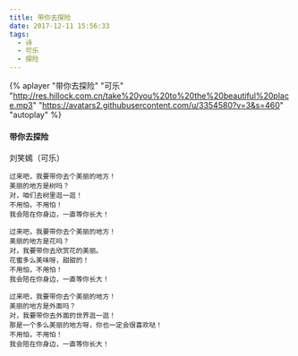 ```yaml
---
title: 带你去探险
date: 2017-12-11 15:56:33
tags:
  - 诗
  - 可乐
  - 探险
---
```

{% aplayer "带你去探险" "可乐" "http://res.hillock.com.cn/take%20you%20to%20the%20beautiful%20place.mp3" "https://avatars2.githubusercontent.com/u/3354580?v=3&s=460" "autoplay" %}

#### 带你去探险  
刘笑嫣（可乐）


    过来吧，我要带你去个美丽的地方！
    美丽的地方是树吗？
    对，咱们去树里逛一逛！
    不用怕，不用怕！
    我会陪在你身边，一直等你长大！

    过来吧，我要带你去个美丽的地方！
    美丽的地方是花吗？
    对，我要带你去欣赏花的美丽。
    花蜜多么美味呀，甜甜的！
    不用怕，不用怕！
    我会陪在你身边，一直等你长大！

    过来吧，我要带你去个美丽的地方！
    美丽的地方是外面吗？
    对，我要带你去外面的世界逛一逛！
    那是一个多么美丽的地方呀，你也一定会很喜欢哒！
    不用怕，不用怕！
    我会陪在你身边，一直等你长大！
